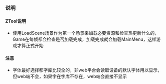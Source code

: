 
### 说明  
#### ZTool说明
* 使用LoadScene场景作为第一个场景来加载必要资源和检查热更新什么的，Game在每帧都会检查是否加载完成，加载完成就会加载MainMenu，这样游戏才算正式开始
#### 注意
* 字体最好选择都字库比较全的，非web平台会读取设备的默认字体用以显示，但web端不会，如果字在字库不存在，web端会直接不显示